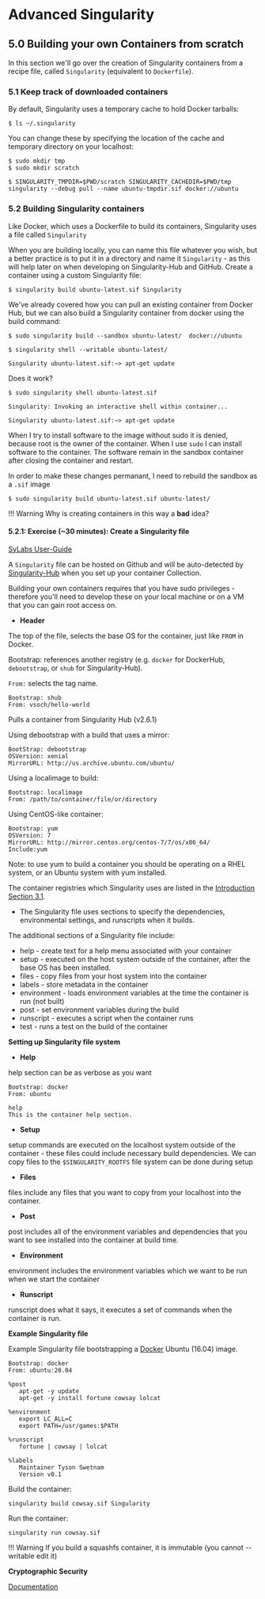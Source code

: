 # Advanced Singularity

## 5.0 Building your own Containers from scratch

In this section we'll go over the creation of Singularity containers
from a recipe file, called `Singularity` (equivalent to `Dockerfile`).

### 5.1 Keep track of downloaded containers

By default, Singularity uses a temporary cache to hold Docker tarballs:

```
$ ls ~/.singularity
```

You can change these by specifying the location of the cache and
temporary directory on your localhost:

```
$ sudo mkdir tmp
$ sudo mkdir scratch

$ SINGULARITY_TMPDIR=$PWD/scratch SINGULARITY_CACHEDIR=$PWD/tmp singularity --debug pull --name ubuntu-tmpdir.sif docker://ubuntu
```

### 5.2 Building Singularity containers

Like Docker, which uses a Dockerfile to build its containers,
Singularity uses a file called `Singularity`

When you are building locally, you can name this file whatever you wish,
but a better practice is to put it in a directory and name it
`Singularity` - as this will help later on when developing on
Singularity-Hub and GitHub. Create a container using a custom
Singularity file:

```
$ singularity build ubuntu-latest.sif Singularity
```

We've already covered how you can pull an existing container from Docker
Hub, but we can also build a Singularity container from docker using the
build command:

```
$ sudo singularity build --sandbox ubuntu-latest/  docker://ubuntu

$ singularity shell --writable ubuntu-latest/

Singularity ubuntu-latest.sif:~> apt-get update
```

Does it work?

```
$ sudo singularity shell ubuntu-latest.sif

Singularity: Invoking an interactive shell within container...

Singularity ubuntu-latest.sif:~> apt-get update
```

When I try to install software to the image without sudo it is denied,
because root is the owner of the container. When I use `sudo` I can
install software to the container. The software remain in the sandbox
container after closing the container and restart.

In order to make these changes permanant, I need to rebuild the sandbox
as a `.sif` image

```
$ sudo singularity build ubuntu-latest.sif ubuntu-latest/
```

!!! Warning
      Why is creating containers in this way a **bad** idea?

#### 5.2.1: Exercise (~30 minutes): Create a Singularity file

[SyLabs User-Guide](https://sylabs.io/guides/3.5/user-guide/)

A `Singularity` file can be hosted on Github and will be auto-detected
by [Singularity-Hub](https://www.singularity-hub.org/) when you set up
your container Collection.

Building your own containers requires that you have sudo privileges -
therefore you'll need to develop these on your local machine or on a VM
that you can gain root access on.

- **Header**

The top of the file, selects the base OS for the container, just like
`FROM` in Docker.

Bootstrap: references another registry (e.g. `docker` for DockerHub,
`debootstrap`, or `shub` for Singularity-Hub).

`From:` selects the tag name.

```
Bootstrap: shub
From: vsoch/hello-world
```

Pulls a container from Singularity Hub (v2.6.1)

Using debootstrap with a build that uses a mirror:

```
BootStrap: debootstrap
OSVersion: xenial
MirrorURL: http://us.archive.ubuntu.com/ubuntu/
```

Using a localimage to build:

```
Bootstrap: localimage
From: /path/to/container/file/or/directory
```

Using CentOS-like container:

```
Bootstrap: yum
OSVersion: 7
MirrorURL: http://mirror.centos.org/centos-7/7/os/x86_64/
Include:yum
```

Note: to use yum to build a container you should be operating on a RHEL
system, or an Ubuntu system with yum installed.

The container registries which Singularity uses are listed in the
[Introduction Section 3.1](https://learning.cyverse.org/projects/container_camp_workshop_2019/en/latest/singularity/singularityintro.html#downloading-pre-built-images).

-   The Singularity file uses sections to specify the dependencies,
    environmental settings, and runscripts when it builds.

The additional sections of a Singularity file include:

-   help - create text for a help menu associated with your container
-   setup - executed on the host system outside of the container, after
    the base OS has been installed.
-   files - copy files from your host system into the container
-   labels - store metadata in the container
-   environment - loads environment variables at the time the container
    is run (not built)
-   post - set environment variables during the build
-   runscript - executes a script when the container runs
-   test - runs a test on the build of the container

**Setting up Singularity file system**

- **Help**

help section can be as verbose as you want

```
Bootstrap: docker
From: ubuntu

help
This is the container help section.
```

- **Setup**

setup commands are executed on the localhost system outside of the
container - these files could include necessary build dependencies. We
can copy files to the `$SINGULARITY_ROOTFS` file system can be done
during setup

- **Files**

files include any files that you want to copy from your localhost into
the container.

- **Post**

post includes all of the environment variables and dependencies that
you want to see installed into the container at build time.

- **Environment**

environment includes the environment variables which we want to be run
when we start the container

- **Runscript**

runscript does what it says, it executes a set of commands when the
container is run.

**Example Singularity file**

Example Singularity file bootstrapping a
[Docker](https://hub.docker.com/_/ubuntu/) Ubuntu (16.04) image.

```
Bootstrap: docker
From: ubuntu:20.04

%post
   apt-get -y update
   apt-get -y install fortune cowsay lolcat

%environment
   export LC_ALL=C
   export PATH=/usr/games:$PATH

%runscript
   fortune | cowsay | lolcat

%labels
   Maintainer Tyson Swetnam
   Version v0.1
```

Build the container:

```
singularity build cowsay.sif Singularity
```

Run the container:

```
singularity run cowsay.sif
```

!!! Warning
      If you build a squashfs container, it is immutable (you cannot --writable edit it)

**Cryptographic Security**

[Documentation](https://www.sylabs.io/guides/3.5/user-guide/signNverify.html)